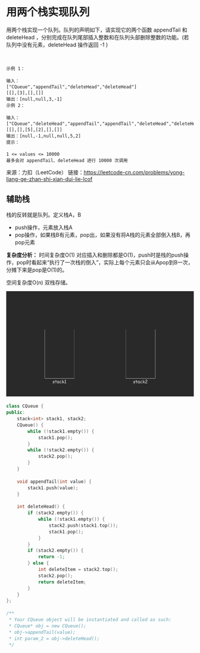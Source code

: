 # 用两个栈实现队列

用两个栈实现一个队列。队列的声明如下，请实现它的两个函数 appendTail 和 deleteHead ，分别完成在队列尾部插入整数和在队列头部删除整数的功能。(若队列中没有元素，deleteHead 操作返回 -1 )

 
```
示例 1：

输入：
["CQueue","appendTail","deleteHead","deleteHead"]
[[],[3],[],[]]
输出：[null,null,3,-1]
示例 2：

输入：
["CQueue","deleteHead","appendTail","appendTail","deleteHead","deleteHead"]
[[],[],[5],[2],[],[]]
输出：[null,-1,null,null,5,2]
提示：

1 <= values <= 10000
最多会对 appendTail、deleteHead 进行 10000 次调用
```
来源：力扣（LeetCode）
链接：https://leetcode-cn.com/problems/yong-liang-ge-zhan-shi-xian-dui-lie-lcof


## 辅助栈

栈的反转就是队列。定义栈A，B

- push操作，元素放入栈A
- pop操作，如果栈B有元素，pop出，如果没有将A栈的元素全部倒入栈B，再pop元素

**复杂度分析：**
时间复杂度O(1) 对应插入和删除都是O(1)，push时是栈的push操作，pop时看起来“执行了一次栈的倒入”，实际上每个元素只会从Apop到B一次，分摊下来是pop是O(1)的。

空间复杂度O(n) 双栈存储。

![](./show.gif)

```cpp
class CQueue {
public:
    stack<int> stack1, stack2;
    CQueue() {
        while (!stack1.empty()) {
            stack1.pop();
        }
        while (!stack2.empty()) {
            stack2.pop();
        }
    }
    
    void appendTail(int value) {
        stack1.push(value);
    }
    
    int deleteHead() {
        if (stack2.empty()) {
            while (!stack1.empty()) {
                stack2.push(stack1.top());
                stack1.pop();
            }
        } 
        if (stack2.empty()) {
            return -1;
        } else {
            int deleteItem = stack2.top();
            stack2.pop();
            return deleteItem;
        }
    }
};

/**
 * Your CQueue object will be instantiated and called as such:
 * CQueue* obj = new CQueue();
 * obj->appendTail(value);
 * int param_2 = obj->deleteHead();
 */
```